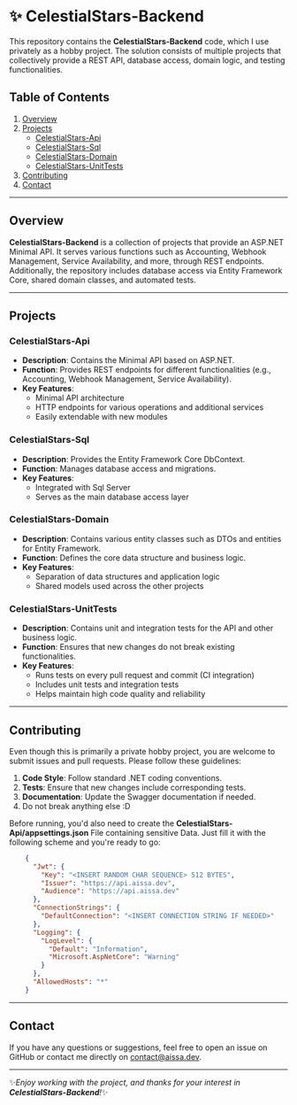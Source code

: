 # ✨ CelestialStars-Backend

This repository contains the **CelestialStars-Backend** code, which I use privately as a hobby project. The solution consists of multiple projects that collectively provide a REST API, database access, domain logic, and testing functionalities.

## Table of Contents
1. [Overview](#overview)
2. [Projects](#projects)
   - [CelestialStars-Api](#celestialstars-api)
   - [CelestialStars-Sql](#celestialstars-sql)
   - [CelestialStars-Domain](#celestialstars-domain)
   - [CelestialStars-UnitTests](#celestialstars-unittests)
4. [Contributing](#contributing)
5. [Contact](#contact)

---

## Overview

**CelestialStars-Backend** is a collection of projects that provide an ASP.NET Minimal API. It serves various functions such as Accounting, Webhook Management, Service Availability, and more, through REST endpoints.
Additionally, the repository includes database access via Entity Framework Core, shared domain classes, and automated tests.

---

## Projects

### CelestialStars-Api
- **Description**: Contains the Minimal API based on ASP.NET.
- **Function**: Provides REST endpoints for different functionalities (e.g., Accounting, Webhook Management, Service Availability).
- **Key Features**:
  - Minimal API architecture
  - HTTP endpoints for various operations and additional services
  - Easily extendable with new modules

### CelestialStars-Sql
- **Description**: Provides the Entity Framework Core DbContext.
- **Function**: Manages database access and migrations.
- **Key Features**:
  - Integrated with Sql Server
  - Serves as the main database access layer

### CelestialStars-Domain
- **Description**: Contains various entity classes such as DTOs and entities for Entity Framework.
- **Function**: Defines the core data structure and business logic.
- **Key Features**:
  - Separation of data structures and application logic
  - Shared models used across the other projects

### CelestialStars-UnitTests
- **Description**: Contains unit and integration tests for the API and other business logic.
- **Function**: Ensures that new changes do not break existing functionalities.
- **Key Features**:
  - Runs tests on every pull request and commit (CI integration)
  - Includes unit tests and integration tests
  - Helps maintain high code quality and reliability

---

## Contributing

Even though this is primarily a private hobby project, you are welcome to submit issues and pull requests. Please follow these guidelines:

1. **Code Style**: Follow standard .NET coding conventions.
2. **Tests**: Ensure that new changes include corresponding tests.
3. **Documentation**: Update the Swagger documentation if needed.
4. Do not break anything else :D

Before running, you'd also need to create the **CelestialStars-Api/appsettings.json** File containing sensitive Data.
Just fill it with the following scheme and you're ready to go:

```json
    {
      "Jwt": {
        "Key": "<INSERT RANDOM CHAR SEQUENCE> 512 BYTES",
        "Issuer": "https://api.aissa.dev",
        "Audience": "https://api.aissa.dev"
      },
      "ConnectionStrings": {
        "DefaultConnection": "<INSERT CONNECTION STRING IF NEEDED>"
      },
      "Logging": {
        "LogLevel": {
          "Default": "Information",
          "Microsoft.AspNetCore": "Warning"
        }
      },
      "AllowedHosts": "*"
    }
```
---

## Contact

If you have any questions or suggestions, feel free to open an issue on GitHub or contact me directly on contact@aissa.dev.

---

✨*Enjoy working with the project, and thanks for your interest in **CelestialStars-Backend**!*✨
